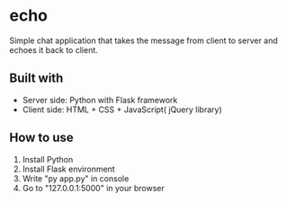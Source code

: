 # echo
Simple chat application that takes the message from client to server and echoes it back to client.
## Built with
- Server side: Python with Flask framework
- Client side: HTML + CSS + JavaScript( jQuery library)
## How to use
1. Install Python
2. Install Flask environment
3. Write "py app.py" in console
4. Go to "127.0.0.1:5000" in your browser
